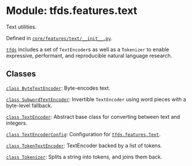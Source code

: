 <div itemscope itemtype="http://developers.google.com/ReferenceObject">
<meta itemprop="name" content="tfds.features.text" />
<meta itemprop="path" content="Stable" />
</div>

# Module: tfds.features.text

Text utilities.

Defined in [`core/features/text/__init__.py`](https://github.com/tensorflow/datasets/tree/master/tensorflow_datasets/core/features/text/__init__.py).

<!-- Placeholder for "Used in" -->

<a href="../../tfds.md"><code>tfds</code></a> includes a set of `TextEncoder`s as well as a `Tokenizer` to enable
expressive, performant, and reproducible natural language research.

## Classes

[`class ByteTextEncoder`](../../tfds/features/text/ByteTextEncoder.md): Byte-encodes text.

[`class SubwordTextEncoder`](../../tfds/features/text/SubwordTextEncoder.md): Invertible `TextEncoder` using word pieces with a byte-level fallback.

[`class TextEncoder`](../../tfds/features/text/TextEncoder.md): Abstract base class for converting between text and integers.

[`class TextEncoderConfig`](../../tfds/features/text/TextEncoderConfig.md): Configuration for <a href="../../tfds/features/Text.md"><code>tfds.features.Text</code></a>.

[`class TokenTextEncoder`](../../tfds/features/text/TokenTextEncoder.md): TextEncoder backed by a list of tokens.

[`class Tokenizer`](../../tfds/features/text/Tokenizer.md): Splits a string into
tokens, and joins them back.

